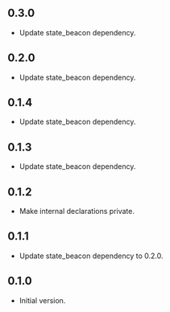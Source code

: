 ## 0.3.0

-   Update state_beacon dependency.

## 0.2.0

-   Update state_beacon dependency.

## 0.1.4

-   Update state_beacon dependency.

## 0.1.3

-   Update state_beacon dependency.

## 0.1.2

-   Make internal declarations private.

## 0.1.1

-   Update state_beacon dependency to 0.2.0.

## 0.1.0

-   Initial version.
